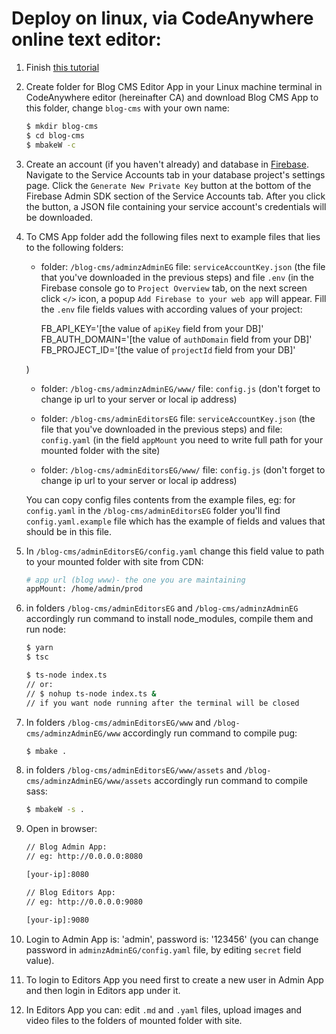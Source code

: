 # Deploy on linux, via CodeAnywhere online text editor:

1. Finish [this tutorial](https://metabake.github.io/MetaBake-Docs/ca/)

1. Create folder for Blog CMS Editor App in your Linux machine terminal in CodeAnywhere editor (hereinafter CA) and download Blog CMS App to this folder, change `blog-cms` with your own name:
    ```sh
    $ mkdir blog-cms
    $ cd blog-cms
    $ mbakeW -c
    ```
1. Create an account (if you haven't already) and database in [Firebase](https://console.firebase.google.com). Navigate to the Service Accounts tab in your database project's settings page. Click the `Generate New Private Key` button at the bottom of the Firebase Admin SDK section of the Service Accounts tab. After you click the button, a JSON file containing your service account's credentials will be downloaded.

1. To CMS App folder add the following files next to example files that lies to the following folders:

    - folder: `/blog-cms/adminzAdminEG` file: `serviceAccountKey.json` (the file that you've downloaded in the previous steps) and file `.env` (in the Firebase console go to `Project Overview` tab, on the next screen click `</>` icon, a popup `Add Firebase to your web app` will appear. Fill the `.env` file fields values with according values of your project:

        FB_API_KEY='[the value of `apiKey` field from your DB]'
        FB_AUTH_DOMAIN='[the value of `authDomain` field from your DB]'
        FB_PROJECT_ID='[the value of `projectId` field from your DB]'
    
    )

    - folder: `/blog-cms/adminzAdminEG/www/` file: `config.js` (don't forget to change ip url to your server or local ip address)

    - folder: `/blog-cms/adminEditorsEG` file: `serviceAccountKey.json` (the file that you've downloaded in the previous steps) and file: `config.yaml` (in the field `appMount` you need to write full path for your mounted folder with the site)

    - folder: `/blog-cms/adminEditorsEG/www/` file: `config.js` (don't forget to change ip url to your server or local ip address)

    You can copy config files contents from the example files, eg: for `config.yaml` in the `/blog-cms/adminEditorsEG` folder you'll find `config.yaml.example` file which has the example of fields and values that should be in this file.


1. In `/blog-cms/adminEditorsEG/config.yaml` change this field value to path to your mounted folder with site from CDN:
    ```sh
    # app url (blog www)- the one you are maintaining
    appMount: /home/admin/prod
    ```
1. in folders `/blog-cms/adminEditorsEG` and `/blog-cms/adminzAdminEG` accordingly run command to install node_modules, compile them and run node:
    ```sh
    $ yarn
    $ tsc

    $ ts-node index.ts 
    // or: 
    // $ nohup ts-node index.ts & 
    // if you want node running after the terminal will be closed
    ```
1. In folders `/blog-cms/adminEditorsEG/www` and `/blog-cms/adminzAdminEG/www` accordingly run command to compile pug:
    ```sh
    $ mbake .
    ```
1. in folders `/blog-cms/adminEditorsEG/www/assets` and `/blog-cms/adminzAdminEG/www/assets` accordingly run command to compile sass:
    ```sh
    $ mbakeW -s .
    ```
1. Open in browser:
    ```sh
    // Blog Admin App:
    // eg: http://0.0.0.0:8080

    [your-ip]:8080

    // Blog Editors App:
    // eg: http://0.0.0.0:9080

    [your-ip]:9080

    ```
1. Login to Admin App is: 'admin', password is: '123456' (you can change password in `adminzAdminEG/config.yaml` file, by editing `secret` field value).

1. To login to Editors App you need first to create a new user in Admin App and then login in Editors app under it.

1. In Editors App you can: edit `.md` and `.yaml` files, upload images and video files to the folders of mounted folder with site.
